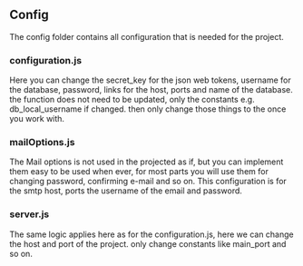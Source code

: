 ## Config
The config folder contains all configuration that is needed for the project. 

### configuration.js

Here you can change the secret_key for the json web tokens, username for the database, password, links for the host, ports and name of the database. the function does not need to be updated, only the constants e.g. db_local_username if changed. then only change those things to the once you work with. 

### mailOptions.js

The Mail options is not used in the projected as if, but you can implement them easy to be used when ever, for most parts you will use them for changing password, confirming e-mail and so on. This configuration is for the smtp host, ports the username of the email and password. 

### server.js

The same logic applies here as for the configuration.js, here we can change the host and port of the project. only change constants like main_port and so on. 
